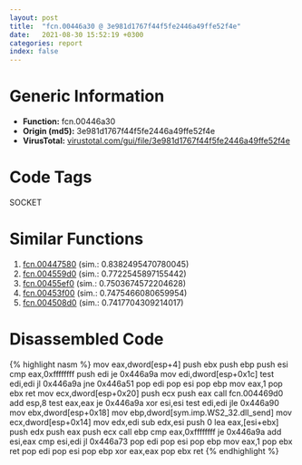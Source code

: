 ```yaml
---
layout: post
title:  "fcn.00446a30 @ 3e981d1767f44f5fe2446a49ffe52f4e"
date:   2021-08-30 15:52:19 +0300
categories: report
index: false
---
```


# Generic Information
- **Function:** fcn.00446a30
- **Origin (md5):** 3e981d1767f44f5fe2446a49ffe52f4e
- **VirusTotal:** [virustotal.com/gui/file/3e981d1767f44f5fe2446a49ffe52f4e][virustotal_ref]

# Code Tags
<span class="tag" id="SOCKET">SOCKET</span>


# Similar Functions

1. [fcn.00447580][similar_1_ref] (sim.: 0.8382495470780045)
2. [fcn.004559d0][similar_2_ref] (sim.: 0.7722545897155442)
3. [fcn.00455ef0][similar_3_ref] (sim.: 0.7503674572204628)
4. [fcn.00453f00][similar_4_ref] (sim.: 0.7475466080659954)
5. [fcn.004508d0][similar_5_ref] (sim.: 0.7417704309214017)


# Disassembled Code

{% highlight nasm %}
mov eax,dword[esp+4]
push ebx
push ebp
push esi
cmp eax,0xffffffff
push edi
je 0x446a9a
mov edi,dword[esp+0x1c]
test edi,edi
jl 0x446a9a
jne 0x446a51
pop edi
pop esi
pop ebp
mov eax,1
pop ebx
ret 
mov ecx,dword[esp+0x20]
push ecx
push eax
call fcn.004469d0
add esp,8
test eax,eax
je 0x446a9a
xor esi,esi
test edi,edi
jle 0x446a90
mov ebx,dword[esp+0x18]
mov ebp,dword[sym.imp.WS2_32.dll_send]
mov ecx,dword[esp+0x14]
mov edx,edi
sub edx,esi
push 0
lea eax,[esi+ebx]
push edx
push eax
push ecx
call ebp
cmp eax,0xffffffff
je 0x446a9a
add esi,eax
cmp esi,edi
jl 0x446a73
pop edi
pop esi
pop ebp
mov eax,1
pop ebx
ret 
pop edi
pop esi
pop ebp
xor eax,eax
pop ebx
ret 
{% endhighlight %}


[similar_1_ref]: /report/fcn.00447580@18980bd3439a28c3ca084fb94b418e27
[similar_2_ref]: /report/fcn.004559d0@a4175bd1311845689d3bca41d1d095ff
[similar_3_ref]: /report/fcn.00455ef0@a4175bd1311845689d3bca41d1d095ff
[similar_4_ref]: /report/fcn.00453f00@a4175bd1311845689d3bca41d1d095ff
[similar_5_ref]: /report/fcn.004508d0@a4175bd1311845689d3bca41d1d095ff
[virustotal_ref]: https://www.virustotal.com/gui/file/3e981d1767f44f5fe2446a49ffe52f4e